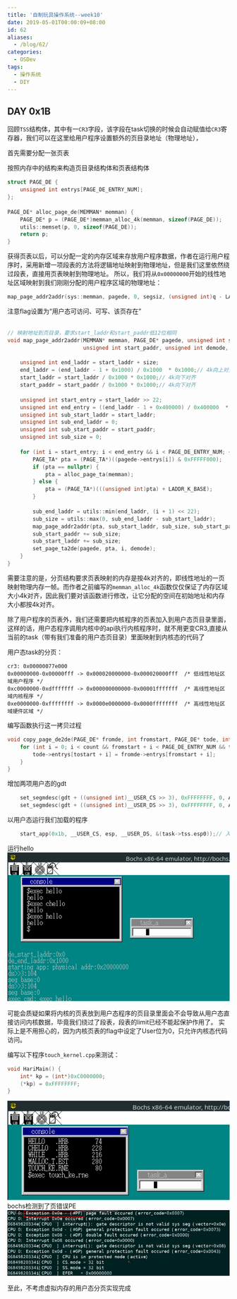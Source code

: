 ```yaml
---
title: '自制玩具操作系统--week10'
date: 2019-05-01T00:00:09+08:00
id: 62
aliases:
  - /blog/62/
categories:
  - OSDev
tags:
  - 操作系统
  - DIY
---
```


## DAY 0x1B

回顾`TSS`结构体，其中有一`CR3`字段，该字段在task切换的时候会自动赋值给`CR3`寄存器，我们可以在这里给用户程序设置额外的页目录地址（物理地址），

首先需要分配一张页表

按照内存中的结构来构造页目录结构体和页表结构体
```cpp
struct PAGE_DE {
	unsigned int entrys[PAGE_DE_ENTRY_NUM];
};

PAGE_DE* alloc_page_de(MEMMAN* memman) {
	PAGE_DE* p = (PAGE_DE*)memman_alloc_4k(memman, sizeof(PAGE_DE));
	utils::memset(p, 0, sizeof(PAGE_DE));
	return p;
}
```

获得页表以后，可以分配一定的内存区域来存放用户程序数据，作者在运行用户程序时，采用新增一项段表的方法将逻辑地址映射到物理地址，但是我们这里依然绕过段表，直接用页表映射到物理地址。
所以，我们将从`0x00000000`开始的线性地址区域映射到我们刚刚分配的用户程序区域的物理地址：
```cpp
map_page_addr2addr(sys::memman, pagede, 0, segsiz, (unsigned int)q - LADDR_K_BASE, 7, 7); // user access | write | present
```
注意flag设置为“用户态可访问、可写、该页存在”

```cpp

// 映射地址到页目录，要求start_laddr和start_paddr低12位相同
void map_page_addr2addr(MEMMAN* memman, PAGE_DE* pagede, unsigned int start_laddr, unsigned int size,
                        unsigned int start_paddr, unsigned int demode, unsigned int tamode) {

	unsigned int end_laddr = start_laddr + size;
	end_laddr = (end_laddr - 1 + 0x1000) / 0x1000  * 0x1000;// 4k向上对齐
	start_laddr = start_laddr / 0x1000 * 0x1000;// 4k向下对齐
	start_paddr = start_paddr / 0x1000 * 0x1000;// 4k向下对齐

	unsigned int start_entry = start_laddr >> 22;
	unsigned int end_entry = ((end_laddr - 1 + 0x400000) / 0x400000  * 0x400000) >> 22;// 4MB对齐
	unsigned int sub_start_laddr = start_laddr;
	unsigned int sub_end_laddr = 0;
	unsigned int sub_start_paddr = start_paddr;
	unsigned int sub_size = 0;

	for (int i = start_entry; i < end_entry && i < PAGE_DE_ENTRY_NUM; ++i) {
		PAGE_TA* pta = (PAGE_TA*)((pagede->entrys[i]) & 0xFFFFF000);
		if (pta == nullptr) {
			pta = alloc_page_ta(memman);
		} else {
			pta = (PAGE_TA*)(((unsigned int)pta) + LADDR_K_BASE);
		}

		sub_end_laddr = utils::min(end_laddr, (i + 1) << 22);
		sub_size = utils::max(0, sub_end_laddr - sub_start_laddr);
		map_page_addr2addr(pta, sub_start_laddr, sub_size, sub_start_paddr, tamode);// 填充pta指向的页表
		sub_start_paddr += sub_size;
		sub_start_laddr += sub_size;
		set_page_ta2de(pagede, pta, i, demode);
	}
}
```

需要注意的是，分页结构要求页表映射的内存是按4k对齐的，即线性地址的一页映射物理内存一帧。而作者之前编写的`memman_alloc_4k`函数仅仅保证了内存区域大小4k对齐，因此我们要对该函数进行修改，让它分配的空间在初始地址和内存大小都按4k对齐。

除了用户程序的页表外，我们还需要把内核程序的页表加入到用户态页目录里面，这样的话，用户态程序调用内核中的api执行内核程序时，就不用更变CR3,直接从当前的task（带有我们准备的用户态页目录）里面映射到内核态的代码了

用户态task的分页：
```
cr3: 0x00000077e000
0x00000000-0x00000fff -> 0x000020000000-0x000020000fff  /* 低线性地址区域用户程序 */
0xc0000000-0xdfffffff -> 0x000000000000-0x00001fffffff  /* 高线性地址区域内核程序 */
0xe0000000-0xffffffff -> 0x0000e0000000-0x0000ffffffff  /* 高线性地址区域硬件区域 */
```

编写函数执行这一拷贝过程
```cpp
void copy_page_de2de(PAGE_DE* fromde, int fromstart, PAGE_DE* tode, int tostart, int count) {
	for (int i = 0; i < count && fromstart + i < PAGE_DE_ENTRY_NUM && tostart + i < PAGE_DE_ENTRY_NUM; ++i) {
		tode->entrys[tostart + i] = fromde->entrys[fromstart + i];
	}
}
```

增加两项用户态的gdt
```cpp
	set_segmdesc(gdt + ((unsigned int)__USER_CS >> 3), 0xFFFFFFFF, 0, AR_CODE32_ER + 0x60);
	set_segmdesc(gdt + ((unsigned int)__USER_DS >> 3), 0xFFFFFFFF, 0, AR_DATA32_RW + 0x60);
```

以用户态运行我们加载的程序
```cpp
	start_app(0x1b, __USER_CS, esp, __USER_DS, &(task->tss.esp0));// 入口地址0x1b,那里是一个jmp跳板
```
运行hello
![](/images/blog/os/21.png)


可能会质疑如果将内核的页表放到用户态程序的页目录里面会不会导致从用户态直接访问内核数据，毕竟我们绕过了段表，段表的limit已经不能起保护作用了。
实际上是不用担心的，因为内核页表的flag中设定了User位为0，只允许内核态代码访问。

编写以下程序`touch_kernel.cpp`来测试：
```cpp
void HariMain() {
	int* kp = (int*)0xC0000000;
	(*kp) = 0xFFFFFFFF;
}
```
![](/images/blog/os/22.png)
bochs检测到了页错误PE
![](/images/blog/os/23.png)

至此，不考虑虚拟内存的用户态分页实现完成


